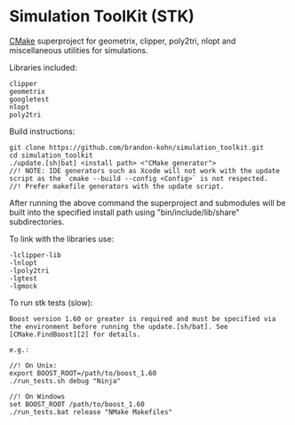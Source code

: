 # Simulation ToolKit (STK)
[CMake][1] superproject for geometrix, clipper, poly2tri, nlopt and miscellaneous utilities for simulations.

Libraries included: 

    clipper
    geometrix
    googletest
    nlopt
    poly2tri

Build instructions:

    git clone https://github.com/brandon-kohn/simulation_toolkit.git
    cd simulation_toolkit
    ./update.[sh|bat] <install path> <"CMake generator">
    //! NOTE: IDE generators such as Xcode will not work with the update script as the `cmake --build --config <Config>` is not respected. 
    //! Prefer makefile generators with the update script.

After running the above command the superproject and submodules will be built into the specified install path using "bin/include/lib/share" subdirectories.

To link with the libraries use:

    -lclipper-lib
    -lnlopt
    -lpoly2tri
    -lgtest
    -lgmock
    
To run stk tests (slow):

    Boost version 1.60 or greater is required and must be specified via the environment before running the update.[sh/bat]. See [CMake.FindBoost][2] for details.
    
    e.g.:
    
    //! On Unix:
    export BOOST_ROOT=/path/to/boost_1.60
    ./run_tests.sh debug "Ninja"
    
    //! On Windows
    set BOOST_ROOT /path/to/boost_1.60
    ./run_tests.bat release "NMake Makefiles"

[1]: https://cmake.org/
[2]: https://cmake.org/cmake/help/v3.0/module/FindBoost.html